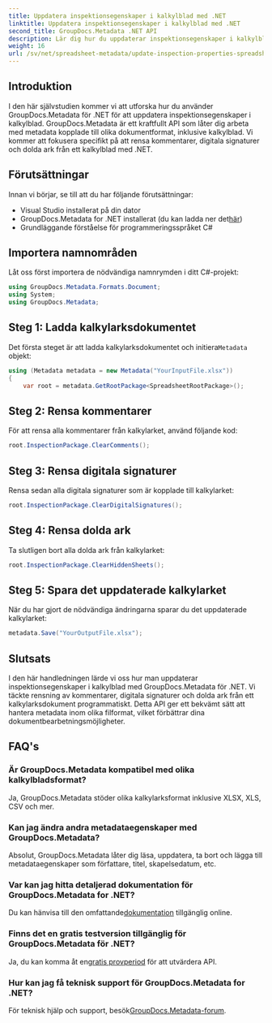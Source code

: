 ```yaml
---
title: Uppdatera inspektionsegenskaper i kalkylblad med .NET
linktitle: Uppdatera inspektionsegenskaper i kalkylblad med .NET
second_title: GroupDocs.Metadata .NET API
description: Lär dig hur du uppdaterar inspektionsegenskaper i kalkylblad med GroupDocs.Metadata för .NET. Hantera kommentarer, signaturer och dolda ark med lätthet.
weight: 16
url: /sv/net/spreadsheet-metadata/update-inspection-properties-spreadsheets/
---
```

## Introduktion
I den här självstudien kommer vi att utforska hur du använder GroupDocs.Metadata för .NET för att uppdatera inspektionsegenskaper i kalkylblad. GroupDocs.Metadata är ett kraftfullt API som låter dig arbeta med metadata kopplade till olika dokumentformat, inklusive kalkylblad. Vi kommer att fokusera specifikt på att rensa kommentarer, digitala signaturer och dolda ark från ett kalkylblad med .NET.
## Förutsättningar
Innan vi börjar, se till att du har följande förutsättningar:
- Visual Studio installerat på din dator
-  GroupDocs.Metadata for .NET installerat (du kan ladda ner det[här](https://releases.groupdocs.com/metadata/net/))
- Grundläggande förståelse för programmeringsspråket C#

## Importera namnområden
Låt oss först importera de nödvändiga namnrymden i ditt C#-projekt:
```csharp
using GroupDocs.Metadata.Formats.Document;
using System;
using GroupDocs.Metadata;
```
## Steg 1: Ladda kalkylarksdokumentet
 Det första steget är att ladda kalkylarksdokumentet och initiera`Metadata` objekt:
```csharp
using (Metadata metadata = new Metadata("YourInputFile.xlsx"))
{
    var root = metadata.GetRootPackage<SpreadsheetRootPackage>();
```
## Steg 2: Rensa kommentarer
För att rensa alla kommentarer från kalkylarket, använd följande kod:
```csharp
root.InspectionPackage.ClearComments();
```
## Steg 3: Rensa digitala signaturer
Rensa sedan alla digitala signaturer som är kopplade till kalkylarket:
```csharp
root.InspectionPackage.ClearDigitalSignatures();
```
## Steg 4: Rensa dolda ark
Ta slutligen bort alla dolda ark från kalkylarket:
```csharp
root.InspectionPackage.ClearHiddenSheets();
```
## Steg 5: Spara det uppdaterade kalkylarket
När du har gjort de nödvändiga ändringarna sparar du det uppdaterade kalkylarket:
```csharp
metadata.Save("YourOutputFile.xlsx");
```

## Slutsats
I den här handledningen lärde vi oss hur man uppdaterar inspektionsegenskaper i kalkylblad med GroupDocs.Metadata för .NET. Vi täckte rensning av kommentarer, digitala signaturer och dolda ark från ett kalkylarksdokument programmatiskt. Detta API ger ett bekvämt sätt att hantera metadata inom olika filformat, vilket förbättrar dina dokumentbearbetningsmöjligheter.

## FAQ's
### Är GroupDocs.Metadata kompatibel med olika kalkylbladsformat?
Ja, GroupDocs.Metadata stöder olika kalkylarksformat inklusive XLSX, XLS, CSV och mer.
### Kan jag ändra andra metadataegenskaper med GroupDocs.Metadata?
Absolut, GroupDocs.Metadata låter dig läsa, uppdatera, ta bort och lägga till metadataegenskaper som författare, titel, skapelsedatum, etc.
### Var kan jag hitta detaljerad dokumentation för GroupDocs.Metadata for .NET?
 Du kan hänvisa till den omfattande[dokumentation](https://tutorials.groupdocs.com/metadata/net/) tillgänglig online.
### Finns det en gratis testversion tillgänglig för GroupDocs.Metadata för .NET?
 Ja, du kan komma åt en[gratis provperiod](https://releases.groupdocs.com/) för att utvärdera API.
### Hur kan jag få teknisk support för GroupDocs.Metadata for .NET?
 För teknisk hjälp och support, besök[GroupDocs.Metadata-forum](https://forum.groupdocs.com/c/metadata/14).